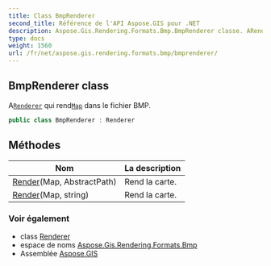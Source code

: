 ```yaml
---
title: Class BmpRenderer
second_title: Référence de l'API Aspose.GIS pour .NET
description: Aspose.Gis.Rendering.Formats.Bmp.BmpRenderer classe. ARenderer qui rendMap dans le fichier BMP.
type: docs
weight: 1560
url: /fr/net/aspose.gis.rendering.formats.bmp/bmprenderer/
---
```

## BmpRenderer class

A[`Renderer`](../../aspose.gis.rendering/renderer/) qui rend[`Map`](../../aspose.gis.rendering/map/) dans le fichier BMP.

```csharp
public class BmpRenderer : Renderer
```

## Méthodes

| Nom | La description |
| --- | --- |
| [Render](../../aspose.gis.rendering/renderer/render/)(Map, AbstractPath) | Rend la carte. |
| [Render](../../aspose.gis.rendering/renderer/render/)(Map, string) | Rend la carte. |

### Voir également

* class [Renderer](../../aspose.gis.rendering/renderer/)
* espace de noms [Aspose.Gis.Rendering.Formats.Bmp](../../aspose.gis.rendering.formats.bmp/)
* Assemblée [Aspose.GIS](../../)


